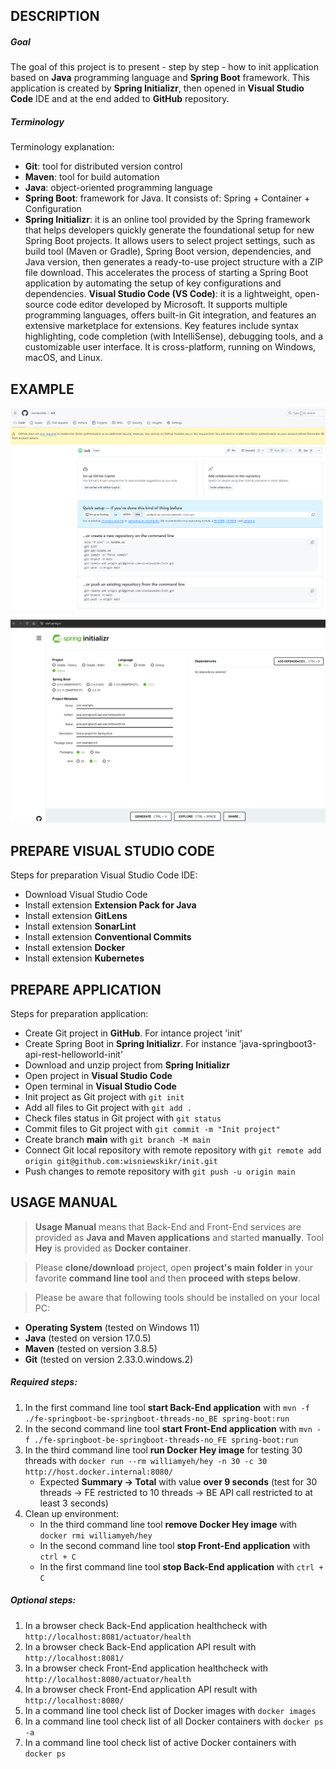DESCRIPTION
-----------

##### Goal
The goal of this project is to present - step by step - how to init application based on **Java** programming language and **Spring Boot** framework. This application is created by **Spring Initializr**, then opened in **Visual Studio Code** IDE and at the end added to **GitHub** repository. 

##### Terminology
Terminology explanation:
* **Git**: tool for distributed version control
* **Maven**: tool for build automation
* **Java**: object-oriented programming language
* **Spring Boot**: framework for Java. It consists of: Spring + Container + Configuration
* **Spring Initializr**: it is an online tool provided by the Spring framework that helps developers quickly generate the foundational setup for new Spring Boot projects. It allows users to select project settings, such as build tool (Maven or Gradle), Spring Boot version, dependencies, and Java version, then generates a ready-to-use project structure with a ZIP file download. This accelerates the process of starting a Spring Boot application by automating the setup of key configurations and dependencies.
**Visual Studio Code (VS Code)**: it is a lightweight, open-source code editor developed by Microsoft. It supports multiple programming languages, offers built-in Git integration, and features an extensive marketplace for extensions. Key features include syntax highlighting, code completion (with IntelliSense), debugging tools, and a customizable user interface. It is cross-platform, running on Windows, macOS, and Linux.


EXAMPLE
-------

![My Image](readme-images/image-01.png)

![My Image](readme-images/image-02.png)


PREPARE VISUAL STUDIO CODE
--------------------------

Steps for preparation Visual Studio Code IDE:
* Download Visual Studio Code
* Install extension **Extension Pack for Java**
* Install extension **GitLens**
* Install extension **SonarLint**
* Install extension **Conventional Commits**
* Install extension **Docker**
* Install extension **Kubernetes**


PREPARE APPLICATION
-------------------

Steps for preparation application:
* Create Git project in **GitHub**. For intance project 'init'
* Create Spring Boot in **Spring Initializr**. For instance 'java-springboot3-api-rest-helloworld-init'
* Download and unzip project from **Spring Initializr**
* Open project in **Visual Studio Code**
* Open terminal in **Visual Studio Code**
* Init project as Git project with `git init`
* Add all files to Git project with `git add .`
* Check files status in Git project with `git status`
* Commit files to Git project with `git commit -m "Init project"`
* Create branch **main** with `git branch -M main`
* Connect Git local repository with remote repository with `git remote add origin git@github.com:wisniewskikr/init.git`
* Push changes to remote repository with `git push -u origin main`


USAGE MANUAL
------------

> **Usage Manual** means that Back-End and Front-End services are provided as **Java and Maven applications** and started **manually**. Tool **Hey** is provided as **Docker container**.

> Please **clone/download** project, open **project's main folder** in your favorite **command line tool** and then **proceed with steps below**. 

> Please be aware that following tools should be installed on your local PC:  
* **Operating System** (tested on Windows 11)
* **Java** (tested on version 17.0.5)
* **Maven** (tested on version 3.8.5)
* **Git** (tested on version 2.33.0.windows.2)

##### Required steps:
1. In the first command line tool **start Back-End application** with `mvn -f ./fe-springboot-be-springboot-threads-no_BE spring-boot:run`
1. In the second command line tool **start Front-End application** with `mvn -f ./fe-springboot-be-springboot-threads-no_FE spring-boot:run`
1. In the third command line tool **run Docker Hey image** for testing 30 threads with `docker run --rm williamyeh/hey -n 30 -c 30 http://host.docker.internal:8080/`
   * Expected **Summary -> Total** with value **over 9 seconds** (test for 30 threads -> FE restricted to 10 threads -> BE API call restricted to at least 3 seconds)
1. Clean up environment:
     * In the third command line tool **remove Docker Hey image** with `docker rmi williamyeh/hey`
     * In the second command line tool **stop Front-End application** with `ctrl + C`
     * In the first command line tool **stop Back-End application** with `ctrl + C`
     

##### Optional steps:
1. In a browser check Back-End application healthcheck with `http://localhost:8081/actuator/health`
1. In a browser check Back-End application API result with `http://localhost:8081/`
1. In a browser check Front-End application healthcheck with `http://localhost:8080/actuator/health`
1. In a browser check Front-End application API result with `http://localhost:8080/`
1. In a command line tool check list of Docker images with `docker images`
1. In a command line tool check list of all Docker containers with `docker ps -a`
1. In a command line tool check list of active Docker containers with `docker ps`